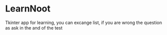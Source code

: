 # LearnNoot
Tkinter app for learning, you can excange list, if you are wrong the question as ask in the and of the test
